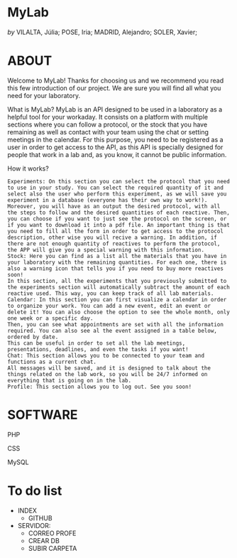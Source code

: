 **MyLab**
===================================
*by* VILALTA, Júlia; POSE, Iria; MADRID, Alejandro; SOLER, Xavier;

# ABOUT
				
 Welcome to MyLab!
Thanks for choosing us and we recommend you read this few introduction of our project. We are sure you will find all what you need for your laboratory.

What is MyLab?
MyLab is an API designed to be used in a laboratory as a helpful tool for your workaday.
It consists on a platform with multiple sections where you can follow a protocol, or the stock that you have remaining as well as contact with your team using the chat or setting meetings in the calendar.
For this purpose, you need to be registered as a user in order to get access to the API, as this API is specially designed for people that work in a lab and, as you know, it cannot be public information.

How it works?

    Experiments: On this section you can select the protocol that you need to use in your study. You can select the required quantity of it and select also the user who perform this experiment, as we will save you experiment in a database (everyone has their own way to work!).
    Moreover, you will have as an output the desired protocol, with all the steps to follow and the desired quantities of each reactive. Then, you can choose if you want to just see the protocol on the screen, or if you want to download it into a pdf file. An important thing is that you need to fill all the form in order to get access to the protocol description, other wise you will recive a warning. In addition, if there are not enough quantity of reactives to perform the protocol, the APP will give you a special warning with this information.
    Stock: Here you can find as a list all the materials that you have in your laboratory with the remaining quantities. For each one, there is also a warning icon that tells you if you need to buy more reactives soon!
    In this section, all the experiments that you previously submitted to the experiments section will automatically subtract the amount of each reactive used. This way, you can keep track of all lab materials.
    Calendar: In this section you can first visualize a calendar in order to organize your work. You can add a new event, edit an event or delete it! You can also choose the option to see the whole month, only one week or a specific day.
    Then, you can see what appointments are set with all the information required. You can also see al the event assigned in a table below, ordered by date.
    This can be useful in order to set all the lab meetings, presentations, deadlines, and even the tasks if you want!
    Chat: This section allows you to be connected to your team and functions as a current chat.
    All messages will be saved, and it is designed to talk about the things related on the lab work, so you will be 24/7 informed on everything that is going on in the lab.
    Profile: This section allows you to log out. See you soon!


# SOFTWARE
PHP

CSS

MySQL

# To do list  
- INDEX  
  - GITHUB  
- SERVIDOR:  
  - CORREO PROFE  
  - CREAR DB  
  - SUBIR CARPETA  

